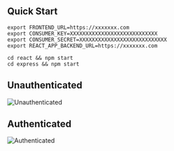 ## Quick Start

```
export FRONTEND_URL=https://xxxxxxx.com
export CONSUMER_KEY=XXXXXXXXXXXXXXXXXXXXXXXXXXXX
export CONSUMER_SECRET=XXXXXXXXXXXXXXXXXXXXXXXXXXXX
export REACT_APP_BACKEND_URL=https://xxxxxxx.com

cd react && npm start
cd express && npm start
```

## Unauthenticated
![Unauthenticated](https://assets.klaudsol.com/tutorial-react-twitter-api-login/banner1.png)

## Authenticated
![Authenticated](https://assets.klaudsol.com/tutorial-react-twitter-api-login/banner2.png)
